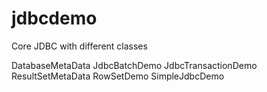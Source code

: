 # jdbcdemo

Core JDBC with different classes

DatabaseMetaData
JdbcBatchDemo
JdbcTransactionDemo
ResultSetMetaData
RowSetDemo
SimpleJdbcDemo
